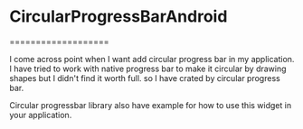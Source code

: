 <h1>CircularProgressBarAndroid</h1>
===================

I come across point when I want add circular progress bar in my application. I have tried to work with native progress bar to make it circular by drawing shapes but I didn't find it worth full. so I have crated by circular progress bar. 

Circular progressbar library also have example for how to use this widget in your application.
